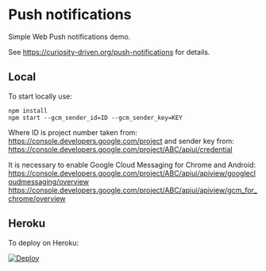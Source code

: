 Push notifications
==================

Simple Web Push notifications demo.

See https://curiosity-driven.org/push-notifications for details.

Local
-----

To start locally use:

    npm install
    npm start --gcm_sender_id=ID --gcm_sender_key=KEY

Where ID is project number taken from: https://console.developers.google.com/project
and sender key from: https://console.developers.google.com/project/ABC/apiui/credential

It is necessary to enable Google Cloud Messaging for Chrome and Android:
https://console.developers.google.com/project/ABC/apiui/apiview/googlecloudmessaging/overview
https://console.developers.google.com/project/ABC/apiui/apiview/gcm_for_chrome/overview

Heroku
------

To deploy on Heroku:

[![Deploy](https://www.herokucdn.com/deploy/button.png)](https://heroku.com/deploy)
